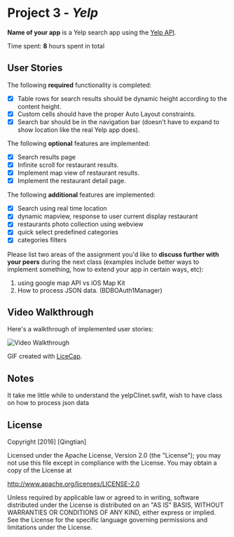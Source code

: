 # Project 3 - *Yelp*

**Name of your app** is a Yelp search app using the [Yelp API](http://www.yelp.com/developers/documentation/v2/search_api).

Time spent: **8** hours spent in total

## User Stories

The following **required** functionality is completed:

- [x] Table rows for search results should be dynamic height according to the content height.
- [x] Custom cells should have the proper Auto Layout constraints.
- [x] Search bar should be in the navigation bar (doesn't have to expand to show location like the real Yelp app does).

The following **optional** features are implemented:

- [x] Search results page
- [x] Infinite scroll for restaurant results.
- [x] Implement map view of restaurant results.
- [x] Implement the restaurant detail page.

The following **additional** features are implemented:
- [x] Search using real time location
- [x] dynamic mapview, response to user current display restaurant
- [x] restaurants photo collection using webview
- [x] quick select predefined categories
- [x] categories filters

Please list two areas of the assignment you'd like to **discuss further with your peers** during the next class (examples include better ways to implement something, how to extend your app in certain ways, etc):

1. using google map API vs iOS Map Kit
2. How to process JSON data. (BDBOAuth1Manager)

## Video Walkthrough 

Here's a walkthrough of implemented user stories:

<img src='https://github.com/sunnydayw/yelp-codepath/blob/master/Yelp-Demo.gif' title='Video Walkthrough' width='' alt='Video Walkthrough' />

GIF created with [LiceCap](http://www.cockos.com/licecap/).

## Notes

It take me little while to understand the yelpClinet.swfit, wish to have class on how to process json data

## License

Copyright [2016] [Qingtian]

Licensed under the Apache License, Version 2.0 (the "License");
you may not use this file except in compliance with the License.
You may obtain a copy of the License at

http://www.apache.org/licenses/LICENSE-2.0

Unless required by applicable law or agreed to in writing, software
distributed under the License is distributed on an "AS IS" BASIS,
WITHOUT WARRANTIES OR CONDITIONS OF ANY KIND, either express or implied.
See the License for the specific language governing permissions and
limitations under the License.
